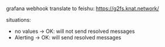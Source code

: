 grafana webhook translate to feishu: https://g2fs.knat.network/

situations:
- no values -> OK: will not send resolved messages
- Alerting -> OK: will send resolved messages